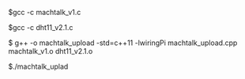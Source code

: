 

$gcc -c machtalk_v1.c

$gcc -c dht11_v2.1.c 


$ g++ -o machtalk_upload  -std=c++11 -lwiringPi  machtalk_upload.cpp machtalk_v1.o dht11_v2.1.o

$./machtalk_uplad 


